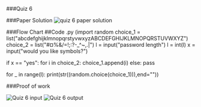 ###Quiz 6 

###Paper Solution 
![quiz 6 paper solution](https://github.com/user-attachments/assets/242c6ac2-0650-4242-b837-09f39bcb0f7c)

###Flow Chart
##Code
.py
(import random
choice_1 = list("abcdefghijklmnopqrstyvwxyzABCDEFGHIJKLMNOPQRSTUVWXYZ")
choice_2 = list("#¤%&/=!;:?-_^~,.|")
l = input("password length")
l = int(l)
x = input("would you like symbols?")

if x == "yes":
    for i in choice_2:
        choice_1.append(i)
else:
    pass

for _ in range(l):
    print(str((random.choice(choice_1))),end=""))

###Proof of work 

![Quiz 6 input](https://github.com/user-attachments/assets/93d47edd-81b7-41f1-a9ca-e23f1aa11e96)
![Quiz 6 output](https://github.com/user-attachments/assets/4d99e941-3e0c-4f02-84d3-f3f4b3a3fa74)
